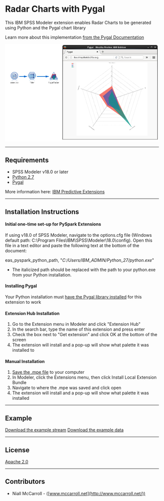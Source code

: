 # Radar Charts with Pygal

This IBM SPSS Modeler extension enables Radar Charts to be generated using Python and the Pygal chart library

Learn more about this implementation [from the Pygal Documentation][4]

![Stream](https://raw.githubusercontent.com/IBMPredictiveAnalytics/RadarCharts_with_Pygal/master/screenshots/stream.png)

---
Requirements
----
-	SPSS Modeler v18.0 or later
-   [Python 2.7](https://www.python.org/downloads)
-   [Pygal](http://www.pygal.org/en/stable/index.html)

More information here: [IBM Predictive Extensions][2]

---
Installation Instructions
----

#### Initial one-time set-up for PySpark Extensions

If using v18.0 of SPSS Modeler, navigate to the options.cfg file (Windows default path: C:\Program Files\IBM\SPSS\Modeler\18.0\config).  Open this file in a text editor and paste the following text at the bottom of the document:

  eas_pyspark_python_path, "*C:/Users/IBM_ADMIN/Python_27/python.exe*"

  -   The italicized path should be replaced with the path to your python.exe from your Python installation.

#### Installing Pygal

Your Python installation must [have the Pygal library installed](http://www.pygal.org/en/stable/installing.html) for this extension to work

#### Extension Hub Installation
  1. Go to the Extension menu in Modeler and click "Extension Hub"
  2.	In the search bar, type the name of this extension and press enter
  3. Check the box next to "Get extension" and click OK at the bottom of the screen
  4. The extension will install and a pop-up will show what palette it was installed to

#### Manual Installation
  1.	[Save the .mpe file][3] to your computer
  2.	In Modeler, click the Extensions menu, then click Install Local Extension Bundle
  3.	Navigate to where the .mpe was saved and click open
  4.	The extension will install and a pop-up will show what palette it was installed

---
Example
----

[Download the example stream][5]
[Download the example data][6]

---
License
----

[Apache 2.0][1]

---
Contributors
----
- Niall McCarroll - ([www.mccarroll.net](http://www.mccarroll.net/))


[1]:http://www.apache.org/licenses/LICENSE-2.0.html
[2]:https://developer.ibm.com/predictiveanalytics/downloads
[3]:https://raw.githubusercontent.com/IBMPredictiveAnalytics/RadarCharts_with_Pygal/master/PygalRadar.mpe
[4]:http://www.pygal.org/en/stable/documentation/types/radar.html
[5]:https://raw.githubusercontent.com/IBMPredictiveAnalytics/RadarCharts_with_Pygal/master/example/example.str
[6]:https://raw.githubusercontent.com/IBMPredictiveAnalytics/RadarCharts_with_Pygal/master/example/wine.csv

